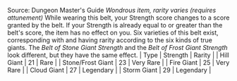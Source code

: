 Source: Dungeon Master's Guide
*Wondrous item, rarity varies (requires attunement)*
While wearing this belt, your Strength score changes to a score granted by the belt. If your Strength is already equal to or greater than the belt's score, the item has no effect on you.
Six varieties of this belt exist, corresponding with and having rarity according to the six kinds of true giants. The *Belt of Stone Giant Strength* and the *Belt of Frost Giant Strength* look different, but they have the same effect.
| Type | Strength | Rarity |
| Hill Giant | 21 | Rare |
| Stone/Frost Giant | 23 | Very Rare |
| Fire Giant | 25 | Very Rare |
| Cloud Giant | 27 | Legendary |
| Storm Giant | 29 | Legendary |